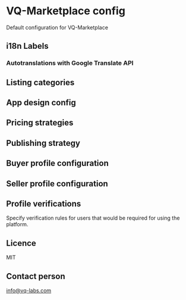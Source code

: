# VQ-Marketplace config
Default configuration for VQ-Marketplace

## i18n Labels
### Autotranslations with Google Translate API

## Listing categories
## App design config
## Pricing strategies
## Publishing strategy
## Buyer profile configuration
## Seller profile configuration
## Profile verifications
Specify verification rules for users that would be required for using the platform.


## Licence
MIT

## Contact person
info@vq-labs.com